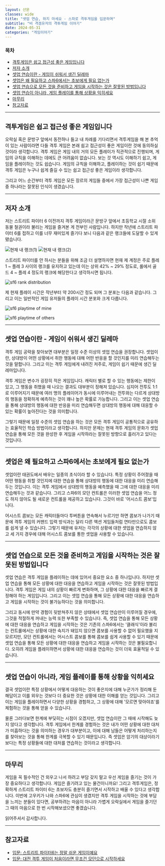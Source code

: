 ```yaml
---
layout: 산문
classes: wide
title: "셋업 연습, 하지 마세요 - 스파로 격투게임을 입문하며"
subtitle: "비 격겜유저의 격투게임 이야기"
date: 2024-05-31
categories: "게임이야기"
---
```


### 목차

- [격투게임은 쉽고 접근성 좋은 게임입니다](#격투게임은-쉽고-접근성-좋은-게임입니다)
- [저자 소개](#저자-소개)
- [셋업 연습이란 - 게임이 쉬워서 생긴 딜레마](#셋업-연습이란---게임이-쉬워서-생긴-딜레마)
- [셋업은 왜 필요하고 스파6에서는 초보에게 필요 없는가](#셋업은-왜-필요하고-스파6에서는-초보에게-필요-없는가)
- [셋업 연습으로 모든 것을 준비하고 게임을 시작하는 것은 잘못된 방법입니다](#셋업-연습으로-모든-것을-준비하고-게임을-시작하는-것은-잘못된-방법입니다)
- [셋업 연습이 아니라, 게임 플레이를 통해 상황을 익히세요](#셋업-연습이-아니라-게임-플레이를-통해-상황을-익히세요)
- [마무리](#마무리)
- [참고자료](#참고자료)

---

## 격투게임은 쉽고 접근성 좋은 게임입니다

오락실 혹은 문방구 앞에서 동전하나 들고 내 차례를 기다리면서 격투게임을 해 본 추억이 있는 사람이라면 다들
격투 게임은 본래 쉽고 접근성이 좋은 게임이란 것에 동의하실 것이라 생각합니다. 격투 게임은 게임 내의 거의
모든 플레이가 직관적으로 진행되며, 게임의 규칙을 이해하는 데에도 큰 어려움이 없습니다. 보는 것 역시도 이해하기
쉽고, 게임을 플레이하는 것도 쉽습니다. 게임의 규칙을 이해하고, 플레이하는 것이 쉽기 때문에 격투 게임은 누구나
쉽게 즐길 수 있는 쉽고 접근성 좋은 게임이라 생각합니다.

그리고 어느 순간부터 격투 게임은 모든 장르의 게임들 중에서 가장 접근성이 나쁜 게임 중 하나라는 잘못된 인식이
생겼습니다.

---

## 저자 소개

저는 스트리트 파이터 6 이전까지 격투 게임이라곤 문방구 앞에서 초등학교 시절 소위 동물 철권이라 불리는 게임을
즐겨본 게 전부인 사람입니다. 하지만 작년에 스트리트 파이터 6를 접하고 이를 너무 재미있게 즐기다 보니 다음과
같은 랭크들에 도달할 수 있게 됐습니다.

![현재 내 랭크(1)](/images/셋업/내%20계정%20소개.jpg)
![현재 내 랭크(2)](/images/셋업/내%20계정%20소개(1).jpg)

스트리트 파이터를 안 하시는 분들을 위해 조금 더 설명하자면 현재 제 계정은 주로 플레 1 ~ 플레 3 사이의 랭크를
유지하고 있는데 이는 상위 42% ~ 29% 정도로, 롤에서 골드 4 ~ 플레 4 정도의 랭크에 해당한다고 생각하시면 됩니다.

![sf6 rank distribution](/images/셋업/rank%20distribution%20march.webp)

제 현재 플레이 시간은 작년부터 약 200시간 정도 되며 그 분포는 다음과 같습니다. 그리고 이는 일반적인 게임 유저들의
플레이 시간 분포와 크게 다릅니다.

![sf6 playtime of mine](/images/셋업/내%20프로필.jpg)

![sf6 playtime of others](/images/셋업/일반적인%20유저%20프로필.png)

---

## 셋업 연습이란 - 게임이 쉬워서 생긴 딜레마

격투 게임 공략을 찾아보면 대부분은 일정 수준 이상의 셋업 연습을 권장합니다. 셋업이란, 상대방이 어떤 상황에서
취한 행동에 대해 어떤 반응을 할 것인지를 미리 연습해두는 것을 말합니다. 그리고 이는 격투 게임에게 내려진
저주로, 게임이 쉽기 때문에 생긴 딜레마입니다.

격투 게임은 변수가 굉장히 적은 게임입니다. 캐릭터 별로 할 수 있는 행동에는 제한이 있고, 그 행동을 취했을 때
나오는 결과도 대부분이 정해져 있습니다. 심지어 전투도 1:1로 이루어지기 때문에 여러 명의 플레이어가 동시에
이루어내는 전투와는 다르게 상대방의 행동을 정확하게 예측하는 것이 꽤나 높은 확률로 가능합니다. 그리고 이는
셋업 연습을 통해 상대방의 행동에 대한 반응을 미리 연습해두면 상대방의 행동에 대해 대응할 수 있는 확률이
높아진다는 것을 의미합니다.

그렇기 때문에 일정 수준의 셋업 연습을 하는 것은 모든 격투 게임이 공통적으로 공유하는 효율적인 학습 방법이라고
생각합니다. 하지만 문제는 현재 격투 게임의 문화가 셋업 연습을 통해 모든 것을 완성한 후 게임을 시작하라는
잘못된 방향으로 흘러가고 있다는 것입니다.

---

## 셋업은 왜 필요하고 스파6에서는 초보에게 필요 없는가

셋업이란 태권도에서 배우는 일종의 초식이라 할 수 있습니다. 특정 상황이 주어졌을 때 어떤 행동을 취할 것인지에
대한 연습을 통해 상대방의 행동에 대한 대응을 미리 연습해두는 것입니다. 이는 격투 게임에서 상대방의 행동을
예측했을 때 그에 대한 대응을 미리 연습해두는 것과 같습니다. 그리고 스파6의 모던 컨트롤은 이러한 셋업 연습을
어느 정도 하지 않아도 될 새로운 컨트롤을 제공하고 있습니다. 그것이 바로 '어시스트 콤보'입니다.

어시스트 콤보는 모든 캐릭터들마다 투버튼을 연속해서 누르기만 하면 콤보가 나가기 때문에 격투 게임의 커맨드 입력
방식과는 달리 다른 액션 게임들처럼 연타만으로도 콤보를 쉽게 낼 수 있습니다. 그렇기 때문에 유저는 각각의 상황에
대한 셋업을 연습하지 않고 세 가지 경우에 대해 어시스트 콤보를 통한 셋업을 사용할 수 있습니다.

---

## 셋업 연습으로 모든 것을 준비하고 게임을 시작하는 것은 잘못된 방법입니다

셋업 연습은 격투 게임을 플레이하는 데에 있어서 중요한 요소 중 하나입니다. 하지만 셋업 연습을 통해 모든 상황에
대한 대응을 연습하고 게임을 시작하는 것은 잘못된 방법입니다. 격투 게임은 게임 내의 상황이 빠르게 변화하며, 그
상황에 대한 대응을 빠르게 결정해야 하는 게임입니다. 그리고 이는 셋업 연습을 통해 모든 상황에 대한 대응을
연습하고 게임을 시작하는 것이 불가능하다는 것을 의미합니다.

그리고 동시에 만약 경험이 뒷받쳐주지 않은 상태에서 셋업 연습만이 이루어질 경우에, 그것을 적절하게 꺼내는 능력
또한 부족할 수 있습니다. 즉, 셋업 연습을 통해 모든 상황에 대한 대응을 연습하고 게임을 시작하는 것은 기존의
스파6에서는 '클래식'이라 불리는 컨트롤에서는 상황에 대한 숙지가 돼있지 않으면 콤보를 사용할 수 없어 필요했을 지
모르지만, 모던 컨트롤에서는 어시스트 콤보를 통해 콤보를 쉽게 사용할 수 있기 때문에 셋업 연습을 통해 모든 상황에
대한 대응을 연습하고 게임을 시작하는 것은 불필요합니다. 오히려 게임을 플레이하면서 상황에 대한 대응을 연습하는
것이 더욱 효율적일 수 있습니다.

---

## 셋업 연습이 아니라, 게임 플레이를 통해 상황을 익히세요

결국 셋업이란 특정 상황에서 어떻게 대응하는 것이 좋은지에 대해 누군가가 정리해 둔 해답이고 이를 외우는 것보다
더 중요한 것은 상황에 대한 이해를 얻는 것입니다. 그리고 이는 게임을 플레이하면서 다양한 상황을 경험하고, 그
상황에 대해 '모르면 맞아야죠'를 체험하는 것을 통해 얻을 수 있습니다.

물론 그러다보면 한계에 부딪히는 시점이 오겠지만, 셋업 연습이란 그 때에 시작해도 늦지 않다고 생각합니다. 격투
게임에서 한계를 경험하는 것은 내가 어떤 상황에 대한 대처가 미흡하다는 것을 의미하는 경우가 대부분이고, 이에 대해
남들은 어떻게 처리하는지를 찾아보는 것을 통해 한계를 극복할 수 있기 때문입니다. 즉 셋업은 암기의 대상이라기보다는
특정 상황들에 대한 대처를 연습하는 것이라고 생각합니다.

---

## 마무리

게임을 꼭 필수적인 건 외우고 나서 하려고 부담 갖지 말고 우선 게임을 즐기는 것이 가장 중요하다고 생각합니다.
게임은 즐기려고 있는 물건이니까요! 그리고 격투게임은, 정확하게 스트리트 파이터 6는 초보자도 충분히 즐기면서
시작하고 배울 수 있다고 생각합니다. 이번에 고우키가 나와 스파6에 관심이 생겼지만 격투 게임을 시작하는 것에
부담을 느끼는 분들이 있다면, 공부하려는 마음이 아니라 가볍게 오락실에서 게임을 즐기던 그 때의 마음으로 한 번
시작해보셨으면 좋겠습니다.

읽어주셔서 감사합니다.

---

## 참고자료

- [입문: 스트리트 파이터6는 정말 쉬운 게임이예요](https://www.youtube.com/watch?v=uj-5ttwFoI4)
- [입문: 대전 격투 게임이 처음이라면 무조건 모던으로 시작하세요](https://www.youtube.com/watch?v=e6F47gS1Ys0)
